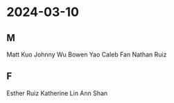 # 2024-03-10
## M
Matt Kuo
Johnny Wu
Bowen Yao
Caleb Fan
Nathan Ruiz
## F
Esther Ruiz
Katherine Lin
Ann Shan
